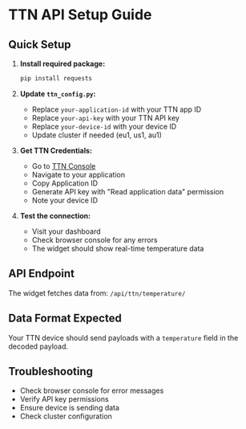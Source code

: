 # TTN API Setup Guide

## Quick Setup

1. **Install required package:**
   ```bash
   pip install requests
   ```

2. **Update `ttn_config.py`:**
   - Replace `your-application-id` with your TTN app ID
   - Replace `your-api-key` with your TTN API key  
   - Replace `your-device-id` with your device ID
   - Update cluster if needed (eu1, us1, au1)

3. **Get TTN Credentials:**
   - Go to [TTN Console](https://console.thethings.network/)
   - Navigate to your application
   - Copy Application ID
   - Generate API key with "Read application data" permission
   - Note your device ID

4. **Test the connection:**
   - Visit your dashboard
   - Check browser console for any errors
   - The widget should show real-time temperature data

## API Endpoint
The widget fetches data from: `/api/ttn/temperature/`

## Data Format Expected
Your TTN device should send payloads with a `temperature` field in the decoded payload.

## Troubleshooting
- Check browser console for error messages
- Verify API key permissions
- Ensure device is sending data
- Check cluster configuration



